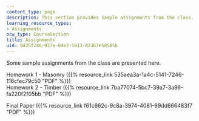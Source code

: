 ```yaml
---
content_type: page
description: This section provides sample assignments from the class.
learning_resource_types:
- Assignments
ocw_type: CourseSection
title: Assignments
uid: 9425f246-927e-04e2-1913-82367e58585b
---
```


Some sample assignments from the class are presented here.

Homework 1 - Masonry ({{% resource_link 535aea3a-1a4c-5141-7246-116cfec79c50 "PDF" %}})  
Homework 2 - Timber ({{% resource_link 7ba77074-5bc7-39a7-3a96-fa220f2f05bb "PDF" %}})

Final Paper ({{% resource_link f61c662c-9c8a-3974-4081-99dd666483f7 "PDF" %}})
